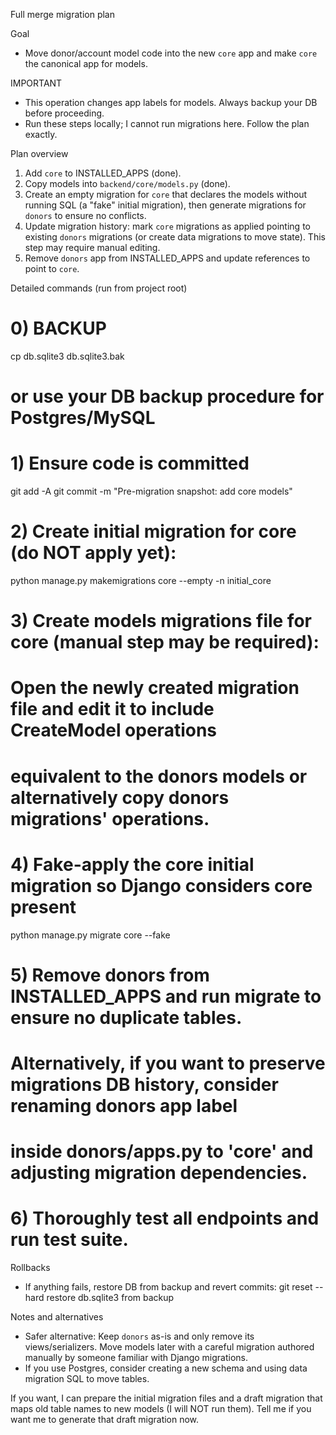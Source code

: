 Full merge migration plan

Goal
- Move donor/account model code into the new `core` app and make `core` the canonical app for models.

IMPORTANT
- This operation changes app labels for models. Always backup your DB before proceeding.
- Run these steps locally; I cannot run migrations here. Follow the plan exactly.

Plan overview
1. Add `core` to INSTALLED_APPS (done).
2. Copy models into `backend/core/models.py` (done).
3. Create an empty migration for `core` that declares the models without running SQL (a "fake" initial migration), then generate migrations for `donors` to ensure no conflicts.
4. Update migration history: mark `core` migrations as applied pointing to existing `donors` migrations (or create data migrations to move state). This step may require manual editing.
5. Remove `donors` app from INSTALLED_APPS and update references to point to `core`.

Detailed commands (run from project root)

# 0) BACKUP
cp db.sqlite3 db.sqlite3.bak
# or use your DB backup procedure for Postgres/MySQL

# 1) Ensure code is committed
git add -A
git commit -m "Pre-migration snapshot: add core models"

# 2) Create initial migration for core (do NOT apply yet):
python manage.py makemigrations core --empty -n initial_core

# 3) Create models migrations file for core (manual step may be required):
# Open the newly created migration file and edit it to include CreateModel operations
# equivalent to the donors models or alternatively copy donors migrations' operations.

# 4) Fake-apply the core initial migration so Django considers core present
python manage.py migrate core --fake

# 5) Remove donors from INSTALLED_APPS and run migrate to ensure no duplicate tables.
# Alternatively, if you want to preserve migrations DB history, consider renaming donors app label
# inside donors/apps.py to 'core' and adjusting migration dependencies.

# 6) Thoroughly test all endpoints and run test suite.

Rollbacks
- If anything fails, restore DB from backup and revert commits:
  git reset --hard <commit-before-migration>
  restore db.sqlite3 from backup

Notes and alternatives
- Safer alternative: Keep `donors` as-is and only remove its views/serializers. Move models later with a careful migration authored manually by someone familiar with Django migrations.
- If you use Postgres, consider creating a new schema and using data migration SQL to move tables.

If you want, I can prepare the initial migration files and a draft migration that maps old table names to new models (I will NOT run them). Tell me if you want me to generate that draft migration now.
